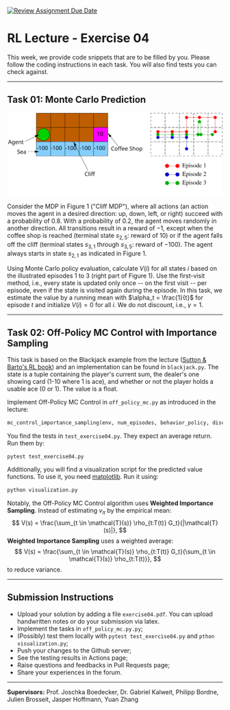[![Review Assignment Due Date](https://classroom.github.com/assets/deadline-readme-button-22041afd0340ce965d47ae6ef1cefeee28c7c493a6346c4f15d667ab976d596c.svg)](https://classroom.github.com/a/s1sW9uPe)


# RL Lecture - Exercise 04

This week, we provide code snippets that are to be filled by you. Please follow the coding instructions in each task. You will also find tests you can check against.

---

## Task 01: Monte Carlo Prediction

![Cliff MDP](./images/cliff.svg)

Consider the MDP in Figure 1 ("Cliff MDP"), where all actions (an action moves the agent in a desired direction: up, down, left, or right) succeed with a probability of $0.8$. With a probability of $0.2$, the agent moves randomly in another direction. All transitions result in a reward of $-1$, except when the coffee shop is reached (terminal state $s_{2,5}$: reward of $10$) or if the agent falls off the cliff (terminal states $s_{3,1}$ through $s_{3,5}$: reward of $-100$). The agent always starts in state $s_{2,1}$ as indicated in Figure 1.

Using Monte Carlo policy evaluation, calculate $V(i)$ for all states $i$ based on the illustrated episodes 1 to 3 (right part of Figure 1). Use the first-visit method, i.e., every state is updated only once -- on the first visit -- per episode, even if the state is visited again during the episode. In this task, we estimate the value by a running mean with $\alpha_t = \frac{1}{t}$ for episode $t$ and initialize $V(i) = 0$ for all $i$. We do not discount, i.e., $\gamma = 1$. 

---

## Task 02: Off-Policy MC Control with Importance Sampling

This task is based on the Blackjack example from the lecture ([Sutton & Barto's RL book](http://www.incompleteideas.net/book/RLbook2018.pdf#page=115)) and an implementation can be found in `blackjack.py`. The state is a tuple containing the player's current sum, the dealer's one showing card (1-10 where 1 is ace), and whether or not the player holds a usable ace (0 or 1). The value is a float.

Implement Off-Policy MC Control in `off_policy_mc.py` as introduced in the lecture:

```python
mc_control_importance_sampling(env, num_episodes, behavior_policy, discount_factor=1.0)
```

You find the tests in `test_exercise04.py`. They expect an average return. Run them by:
```
pytest test_exercise04.py
```

Additionally, you will find a visualization script for the predicted value functions. To use it, you need [matplotlib](https://matplotlib.org/users/installing.html). Run it using: 

```python
python visualization.py
```



Notably, the Off-Policy MC Control algorithm uses **Weighted Importance Sampling**. Instead of estimating $v_\pi$ by the empirical mean:
$$
V(s) = \frac{\sum_{t \in \mathcal{T}(s)} \rho_{t:T(t)} G_t}{|\mathcal{T}(s)|},
$$
**Weighted Importance Sampling** uses a weighted average:
$$
V(s) = \frac{\sum_{t \in \mathcal{T}(s)} \rho_{t:T(t)} G_t}{\sum_{t \in \mathcal{T}(s)} \rho_{t:T(t)}},
$$
to reduce variance.

---

## Submission Instructions

- Upload your solution by adding a file `exercise04.pdf`. You can upload handwritten notes or do your submission via latex.
- Implement the tasks in `off_policy_mc.py.py`;
- (Possibly) test them locally with `pytest test_exercise04.py` and `pthon visualization.py`;
- Push your changes to the Github server;
- See the testing results in Actions page;
- Raise questions and feedbacks in Pull Requests page;
- Share your experiences in the forum.

---

**Supervisors:** Prof. Joschka Boedecker, Dr. Gabriel Kalweit, Philipp Bordne, Julien Brosseit, Jasper Hoffmann, Yuan Zhang

